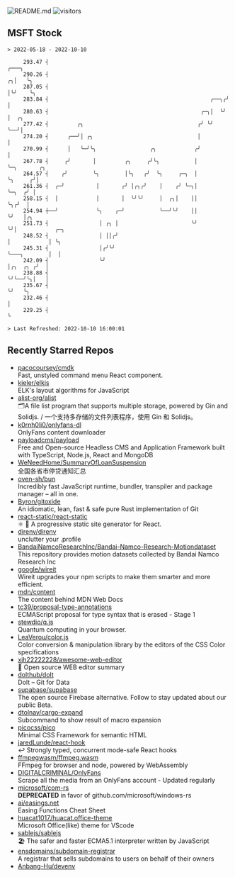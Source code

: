 ![README.md](https://github.com/Gerhut/Gerhut/workflows/README.md/badge.svg)
![visitors](https://visitors.vercel.app/Gerhut/Gerhut?token=8cf69d1f6813d272ef062726b6070c9be4ff72038cfe5a7ded7384a8da65d866)

## MSFT Stock

```
> 2022-05-18 - 2022-10-10

     293.47 ┤                                                          ╭───╮                                     
     290.26 ┤                                                        ╭╮│   ╰╮                                    
     287.05 ┤                                                        │╰╯    ╰╮                                   
     283.84 ┤                                                   ╭──╮╭╯       │                                   
     280.63 ┤                                                ╭─╮│  ╰╯        │  ╭╮                               
     277.42 ┤         ╭╮                                    ╭╯ ╰╯            ╰──╯│                               
     274.20 ┤      ╭──╯│ ╭╮                                 │                    │                               
     270.99 ┤      │   ╰─╯╰╮                 ╭╮            ╭╯                    │                               
     267.78 ┤     ╭╯       │         ╭╮     ╭╯╰╮           │                     ╰─╮       ╭╮                    
     264.57 ┤    ╭╯        ╰╮        │╰╮   ╭╯  ╰╮     ╭─╮  │                       ╰╮     ╭╯│                    
     261.36 ┤  ╭─╯          │       ╭╯ │╭╮╭╯    │    ╭╯ ╰─╮│                        ╰─╮  ╭╯ │                    
     258.15 ┤  │            │       │  ╰╯╰╯     │  ╭╮│    ││                          ╰╮╭╯  │                    
     254.94 ┼──╯            ╰╮    ╭─╯           ╰──╯╰╯    ││                           ╰╯   │╭╮                  
     251.73 ┤                │ ╭╮ │                       ╰╯                                ╰╯│            ╭─╮   
     248.52 ┤                │ ││╭╯                                                           │            │ ╰╮  
     245.31 ┤                │╭╯╰╯                                                            ╰───╮        │  │  
     242.09 ┤                ╰╯                                                                   │╭╮  ╭╮ ╭╯  │  
     238.88 ┤                                                                                     ╰╯╰──╯╰╮│   │  
     235.67 ┤                                                                                            ╰╯   ╰╮ 
     232.46 ┤                                                                                                  │ 
     229.25 ┤                                                                                                  ╰ 

> Last Refreshed: 2022-10-10 16:00:01
```

## Recently Starred Repos

- [pacocoursey/cmdk](https://github.com/pacocoursey/cmdk)  
  Fast, unstyled command menu React component.
- [kieler/elkjs](https://github.com/kieler/elkjs)  
  ELK's layout algorithms for JavaScript
- [alist-org/alist](https://github.com/alist-org/alist)  
  🗂️A file list program that supports multiple storage, powered by Gin and Solidjs. / 一个支持多存储的文件列表程序，使用 Gin 和 Solidjs。
- [k0rnh0li0/onlyfans-dl](https://github.com/k0rnh0li0/onlyfans-dl)  
  OnlyFans content downloader
- [payloadcms/payload](https://github.com/payloadcms/payload)  
  Free and Open-source Headless CMS and Application Framework built with TypeScript, Node.js, React and MongoDB
- [WeNeedHome/SummaryOfLoanSuspension](https://github.com/WeNeedHome/SummaryOfLoanSuspension)  
  全国各省市停贷通知汇总
- [oven-sh/bun](https://github.com/oven-sh/bun)  
  Incredibly fast JavaScript runtime, bundler, transpiler and package manager – all in one.
- [Byron/gitoxide](https://github.com/Byron/gitoxide)  
  An idiomatic, lean, fast & safe pure Rust implementation of Git
- [react-static/react-static](https://github.com/react-static/react-static)  
  ⚛️ 🚀 A progressive static site generator for React.
- [direnv/direnv](https://github.com/direnv/direnv)  
  unclutter your .profile
- [BandaiNamcoResearchInc/Bandai-Namco-Research-Motiondataset](https://github.com/BandaiNamcoResearchInc/Bandai-Namco-Research-Motiondataset)  
  This repository provides motion datasets collected by Bandai Namco Research Inc
- [google/wireit](https://github.com/google/wireit)  
  Wireit upgrades your npm scripts to make them smarter and more efficient.
- [mdn/content](https://github.com/mdn/content)  
  The content behind MDN Web Docs
- [tc39/proposal-type-annotations](https://github.com/tc39/proposal-type-annotations)  
  ECMAScript proposal for type syntax that is erased - Stage 1
- [stewdio/q.js](https://github.com/stewdio/q.js)  
  Quantum computing in your browser.
- [LeaVerou/color.js](https://github.com/LeaVerou/color.js)  
  Color conversion & manipulation library by the editors of the CSS Color specifications
- [xjh22222228/awesome-web-editor](https://github.com/xjh22222228/awesome-web-editor)  
  🔨  Open source WEB editor summary
- [dolthub/dolt](https://github.com/dolthub/dolt)  
  Dolt – Git for Data
- [supabase/supabase](https://github.com/supabase/supabase)  
  The open source Firebase alternative. Follow to stay updated about our public Beta.
- [dtolnay/cargo-expand](https://github.com/dtolnay/cargo-expand)  
  Subcommand to show result of macro expansion
- [picocss/pico](https://github.com/picocss/pico)  
  Minimal CSS Framework for semantic HTML
- [jaredLunde/react-hook](https://github.com/jaredLunde/react-hook)  
  ↩ Strongly typed, concurrent mode-safe React hooks
- [ffmpegwasm/ffmpeg.wasm](https://github.com/ffmpegwasm/ffmpeg.wasm)  
  FFmpeg for browser and node, powered by WebAssembly
- [DIGITALCRIMINAL/OnlyFans](https://github.com/DIGITALCRIMINAL/OnlyFans)  
  Scrape all the media from an OnlyFans account - Updated regularly
- [microsoft/com-rs](https://github.com/microsoft/com-rs)  
  **DEPRECATED** in favor of github.com/microsoft/windows-rs
- [ai/easings.net](https://github.com/ai/easings.net)  
  Easing Functions Cheat Sheet
- [huacat1017/huacat.office-theme](https://github.com/huacat1017/huacat.office-theme)  
  Microsoft Office(like) theme for VScode
- [sablejs/sablejs](https://github.com/sablejs/sablejs)  
  🏖️ The safer and faster ECMA5.1 interpreter written by JavaScript
- [ensdomains/subdomain-registrar](https://github.com/ensdomains/subdomain-registrar)  
  A registrar that sells subdomains to users on behalf of their owners
- [Anbang-Hu/devenv](https://github.com/Anbang-Hu/devenv)  
